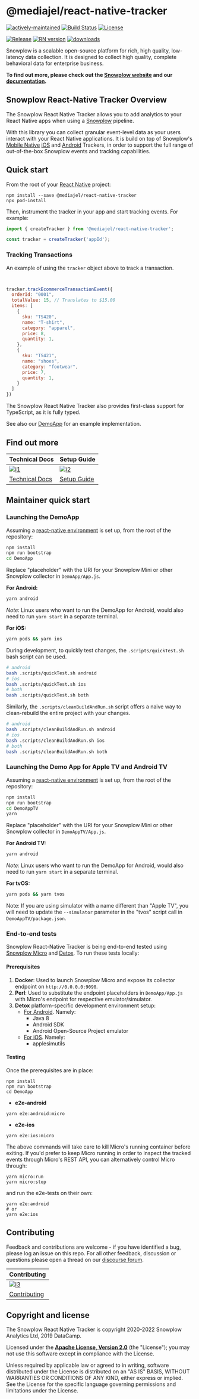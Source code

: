 
# @mediajel/react-native-tracker

[![actively-maintained]][tracker-classification]
[![Build Status][gh-actions-image]][gh-actions]
[![License][license-image]][license]

[![Release][release-image]][releases]
[![RN version][react-native-v-image]][react-native-v]
[![downloads][downloads-dm-image]][downloads-dm]


Snowplow is a scalable open-source platform for rich, high quality, low-latency data collection. It is designed to collect high quality, complete behavioral data for enterprise business.

**To find out more, please check out the [Snowplow website][website] and our [documentation][docs].**


## Snowplow React-Native Tracker Overview

The Snowplow React Native Tracker allows you to add analytics to your React Native apps when using a [Snowplow][snowplow] pipeline.

With this library you can collect granular event-level data as your users interact with your React Native applications. It is build on top of Snowplow's [Mobile Native][native-trackers] [iOS][objc-tracker] and [Android][android-tracker] Trackers, in order to support the full range of out-of-the-box Snowplow events and tracking capabilities.


## Quick start

From the root of your [React Native][react-native] project:

```
npm install --save @mediajel/react-native-tracker
npx pod-install
```

Then, instrument the tracker in your app and start tracking events. For example:

```javascript
import { createTracker } from '@mediajel/react-native-tracker';

const tracker = createTracker('appId');

```

### Tracking Transactions

An example of using the `tracker` object above to track a transaction.

```javascript


tracker.trackEcommerceTransactionEvent({
  orderId: "0001",
  totalValue: 15, // Translates to $15.00
  items: [
    {
      sku: "TS420",
      name: "T-shirt",
      category: "apparel",
      price: 8,
      quantity: 1,
    },
    {
      sku: "TS421",
      name: "shoes",
      category: "footwear",
      price: 7,
      quantity: 1,
    }
  ]
})

```

The Snowplow React Native Tracker also provides first-class support for TypeScript, as it is fully typed.

See also our [DemoApp][demoapp] for an example implementation.


## Find out more

| Technical Docs                    | Setup Guide                 |
|-----------------------------------|-----------------------------|
| [![i1][techdocs-image]][techdocs] | [![i2][setup-image]][setup] |
| [Technical Docs][techdocs]        | [Setup Guide][setup]        |



## Maintainer quick start

### Launching the DemoApp

Assuming a [react-native environment][react-native-environment] is set up, from the root of the repository:

```bash
npm install
npm run bootstrap
cd DemoApp
```

Replace "placeholder" with the URI for your Snowplow Mini or other Snowplow collector in `DemoApp/App.js`.

**For Android:**

```bash
yarn android
```
_Note_: Linux users who want to run the DemoApp for Android, would also need to run `yarn start` in a separate terminal.

**For iOS:**

```bash
yarn pods && yarn ios
```

During development, to quickly test changes, the `.scripts/quickTest.sh` bash script can be used.

```bash
# android
bash .scripts/quickTest.sh android
# ios
bash .scripts/quickTest.sh ios
# both
bash .scripts/quickTest.sh both
```

Similarly, the `.scripts/cleanBuildAndRun.sh` script offers a naive way to clean-rebuild the entire project with your changes.

```bash
# android
bash .scripts/cleanBuildAndRun.sh android
# ios
bash .scripts/cleanBuildAndRun.sh ios
# both
bash .scripts/cleanBuildAndRun.sh both
```

### Launching the Demo App for Apple TV and Android TV

Assuming a [react-native environment][react-native-environment] is set up, from the root of the repository:

```bash
npm install
npm run bootstrap
cd DemoAppTV
yarn
```

Replace "placeholder" with the URI for your Snowplow Mini or other Snowplow collector in `DemoAppTV/App.js`.

**For Android TV:**

```bash
yarn android
```

_Note_: Linux users who want to run the DemoApp for Android, would also need to run `yarn start` in a separate terminal.

**For tvOS:**

```bash
yarn pods && yarn tvos
```

Note: If you are using simulator with a name different than "Apple TV", you will need to update the `--simulator` parameter in the "tvos" script call in `DemoAppTV/package.json`.

### End-to-end tests

Snowplow React-Native Tracker is being end-to-end tested using [Snowplow Micro][snowplow-micro] and [Detox][detox]. To run these tests locally:

#### Prerequisites

1. **Docker**: Used to launch Snowplow Micro and expose its collector endpoint on `http://0.0.0.0:9090`.
2. **Perl**: Used to substitute the endpoint placeholders in `DemoApp/App.js` with Micro's endpoint for respective emulator/simulator.
3. **Detox** platform-specific development environment setup:
    - [For Android][detox-android-env]. Namely:
      - Java 8
      - Android SDK
      - Android Open-Source Project emulator
    - [For iOS][detox-ios-env]. Namely:
      - applesimutils

#### Testing

Once the prerequisites are in place:

```
npm install
npm run bootstrap
cd DemoApp
```

 - **e2e-android**
```
yarn e2e:android:micro
```

 - **e2e-ios**
```
yarn e2e:ios:micro
```

The above commands will take care to kill Micro's running container before exiting. If you'd prefer to keep Micro running in order to inspect the tracked events through Micro's REST API, you can alternatively control Micro through:

```
yarn micro:run
yarn micro:stop
```
and run the e2e-tests on their own:
```
yarn e2e:android
# or
yarn e2e:ios
```


## Contributing

Feedback and contributions are welcome - if you have identified a bug, please log an issue on this repo. For all other feedback, discussion or questions please open a thread on our [discourse forum][discourse].

| Contributing                              |
|-------------------------------------------|
| [![i3][contributing-image]][contributing] |
| [Contributing][contributing]              |



## Copyright and license

The Snowplow React Native Tracker is copyright 2020-2022 Snowplow Analytics Ltd, 2019 DataCamp.

Licensed under the **[Apache License, Version 2.0][license]** (the "License");
you may not use this software except in compliance with the License.

Unless required by applicable law or agreed to in writing, software
distributed under the License is distributed on an "AS IS" BASIS,
WITHOUT WARRANTIES OR CONDITIONS OF ANY KIND, either express or implied.
See the License for the specific language governing permissions and
limitations under the License.


[tracker-classification]: https://docs.snowplowanalytics.com/docs/collecting-data/collecting-from-own-applications/tracker-maintenance-classification/
[actively-maintained]: https://img.shields.io/static/v1?style=flat&label=Snowplow&message=Actively%20Maintained&color=6638b8&labelColor=9ba0aa&logo=data:image/png;base64,iVBORw0KGgoAAAANSUhEUgAAABAAAAAQCAMAAAAoLQ9TAAAAeFBMVEVMaXGXANeYANeXANZbAJmXANeUANSQAM+XANeMAMpaAJhZAJeZANiXANaXANaOAM2WANVnAKWXANZ9ALtmAKVaAJmXANZaAJlXAJZdAJxaAJlZAJdbAJlbAJmQAM+UANKZANhhAJ+EAL+BAL9oAKZnAKVjAKF1ALNBd8J1AAAAKHRSTlMAa1hWXyteBTQJIEwRgUh2JjJon21wcBgNfmc+JlOBQjwezWF2l5dXzkW3/wAAAHpJREFUeNokhQOCA1EAxTL85hi7dXv/E5YPCYBq5DeN4pcqV1XbtW/xTVMIMAZE0cBHEaZhBmIQwCFofeprPUHqjmD/+7peztd62dWQRkvrQayXkn01f/gWp2CrxfjY7rcZ5V7DEMDQgmEozFpZqLUYDsNwOqbnMLwPAJEwCopZxKttAAAAAElFTkSuQmCC
[gh-actions]: https://github.com/snowplow-incubator/snowplow-react-native-tracker/actions
[gh-actions-image]: https://github.com/snowplow-incubator/snowplow-react-native-tracker/workflows/build/badge.svg?branch=master

[license]: https://www.apache.org/licenses/LICENSE-2.0
[license-image]: https://img.shields.io/badge/license-Apache--2-blue.svg?style=flat

[releases]: https://www.npmjs.com/package/@snowplow/react-native-tracker
[release-image]: https://img.shields.io/npm/v/@snowplow/react-native-tracker

[react-native-v]: https://www.npmjs.com/package/@snowplow/react-native-tracker
[react-native-v-image]: https://img.shields.io/npm/dependency-version/@snowplow/react-native-tracker/peer/react-native

[downloads-dm]: https://www.npmjs.com/package/@snowplow/react-native-tracker
[downloads-dm-image]: https://img.shields.io/npm/dm/@snowplow/react-native-tracker

[website]: https://snowplowanalytics.com
[docs]: https://docs.snowplowanalytics.com
[snowplow]: https://github.com/snowplow/snowplow
[discourse]: https://discourse.snowplowanalytics.com

[techdocs]: https://docs.snowplowanalytics.com/docs/collecting-data/collecting-from-own-applications/react-native-tracker/introduction
[techdocs-image]: https://d3i6fms1cm1j0i.cloudfront.net/github/images/techdocs.png
[setup]: https://docs.snowplowanalytics.com/docs/collecting-data/collecting-from-own-applications/react-native-tracker/quick-start-guide/
[setup-image]: https://d3i6fms1cm1j0i.cloudfront.net/github/images/setup.png

[contributing]: https://github.com/snowplow-incubator/snowplow-react-native-tracker/blob/master/CONTRIBUTING.md
[contributing-image]: https://d3i6fms1cm1j0i.cloudfront.net/github/images/contributing.png

[react-native]: https://reactnative.dev/
[react-native-environment]: https://reactnative.dev/docs/environment-setup
[snowplow-micro]: https://github.com/snowplow-incubator/snowplow-micro
[snowplow-mini]: https://github.com/snowplow/snowplow-mini

[native-trackers]: https://docs.snowplowanalytics.com/docs/collecting-data/collecting-from-own-applications/mobile-trackers/mobile-trackers-v2-0
[objc-tracker]: https://github.com/snowplow/snowplow-objc-tracker
[android-tracker]: https://github.com/snowplow/snowplow-android-tracker

[demoapp]: https://github.com/snowplow-incubator/snowplow-react-native-tracker/tree/master/DemoApp
[gh-actions-workflows]: https://github.com/snowplow-incubator/snowplow-react-native-tracker/tree/master/.github/workflows
[detox]: https://github.com/wix/Detox
[detox-android-env]: https://github.com/wix/Detox/blob/master/docs/Introduction.AndroidDevEnv.md
[detox-ios-env]: https://github.com/wix/Detox/blob/master/docs/Introduction.iOSDevEnv.md
